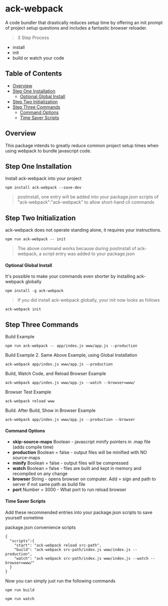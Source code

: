 # ack-webpack
A code bundler that drastically reduces setup time by offering an init prompt of project setup questions and includes a fantastic browser reloader.

> 3 Step Process
- install
- init
- build or watch your code

## Table of Contents

- [Overview](#overview)
- [Step One Installation](#step-one-installation)
  - [Optional Global Install](#optional-global-install)
- [Step Two Initialization](#step-two-initialization)
- [Step Three Commands](#step-three-commands)
  - [Command Options](#command-options)
  - [Time Saver Scripts](#time-saver-scripts)

## Overview
This package intends to greatly reduce common project setup times when using webpack to bundle javascript code.

## Step One Installation
Install ack-webpack into your project

```
npm install ack-webpack --save-dev
```
> postinstall, one entry will be added into your package.json scripts of "ack-webpack":"ack-webpack" to allow short-hand cli commands

## Step Two Initialization
ack-webpack does not operate standing alone, it requires your instructions.

```
npm run ack-webpack -- init
```
> The above command works because during postinstall of ack-webpack, a script entry was added to your package.json

#### Optional Global Install
It's possible to make your commands even shorter by installing ack-webpack globally

```
npm install -g ack-webpack
```
> If you did install ack-webpack globally, your init now looks as follows
```
ack-webpack init
```

## Step Three Commands

Build Example
```
npm run ack-webpack -- app/index.js www/app.js --production
```

Build Example 2. Same Above Example, using Global Installation
```
ack-webpack app/index.js www/app.js --production
```

Build, Watch Code, and Reload Browser Example
```
ack-webpack app/index.js www/app.js --watch --browser=www/
```

Browser Test Example
```
ack-webpack reload www
```

Build. After Build, Show in Browser Example
```
ack-webpack app/index.js www/app.js --production --browser
```



#### Command Options

- **skip-source-maps** Boolean - javascript minify pointers in .map file (adds compile time)
- **production** Boolean = false - output files will be minified with NO source-maps
- **minify** Boolean = false - output files will be compressed
- **watch** Boolean = false - files are built and kept in memory and recompiled on any change
- **browser** String - opens browser on computer. Add = sign and path to server if not same path as build file
- **port** Number = 3000 - What port to run reload browser

#### Time Saver Scripts
Add these recommended entries into your package.json scripts to save yourself sometime

package.json convenience scripts
```
{
  "scripts":{
    "start": "ack-webpack reload src-path",
    "build": "ack-webpack src-path/index.js www/index.js --production",
    "watch": "ack-webpack src-path/index.js www/index.js --watch --browser=www/"
  }
}
```

Now you can simply just run the following commands
```
npm run build
```
```
npm run watch
```
